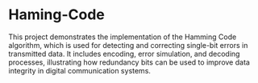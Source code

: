 # Haming-Code
This project demonstrates the implementation of the Hamming Code algorithm, which is used for detecting and correcting single-bit errors in transmitted data. It includes encoding, error simulation, and decoding processes, illustrating how redundancy bits can be used to improve data integrity in digital communication systems.
